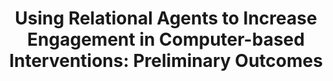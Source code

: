 ---
name: "Using Relational Agents To Increase Engagement"
title: "Using Relational Agents to Increase Engagement in Computer-based Interventions: Preliminary Outcomes"
project: null
event: "International Congress of Behavioral Medicine (abstract)"
authors:
- name: "Velicer, W."
- name: "Redding, C."
- name: "Blissmer, B."
- name: "Babbin, S."
- name: "Paiva, A."
- name: "Bickmore, T."
- name: "Johnson, J."
year: 2014
resources: null
external_url: null
draft: false
---